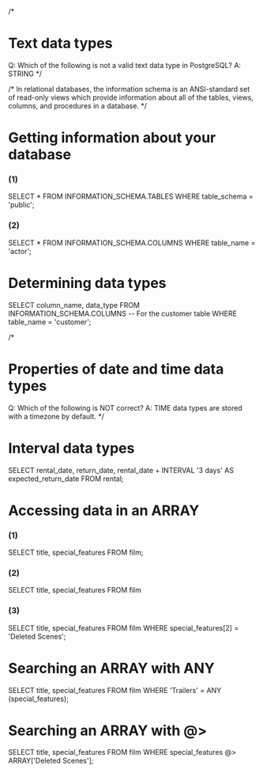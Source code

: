 /*
# Text data types
Q: Which of the following is not a valid text data type in PostgreSQL?
A: STRING
*/

/*
In relational databases, the information schema is an ANSI-standard set of read-only views which provide information about all of the tables, views, columns, and procedures in a database.
*/
# Getting information about your database
### (1)
 SELECT * 
 FROM INFORMATION_SCHEMA.TABLES
 WHERE table_schema = 'public';

 ### (2)
 SELECT * 
 FROM INFORMATION_SCHEMA.COLUMNS
 WHERE table_name = 'actor';

 # Determining data types
SELECT
 	column_name, 
    data_type
FROM INFORMATION_SCHEMA.COLUMNS 
-- For the customer table
WHERE table_name = 'customer';

/*
# Properties of date and time data types
Q: Which of the following is NOT correct?
A: TIME data types are stored with a timezone by default.
*/

# Interval data types
SELECT
	rental_date,
	return_date,
	rental_date + INTERVAL  '3 days'  AS expected_return_date
FROM rental;

# Accessing data in an ARRAY
### (1)
SELECT 
  title, 
  special_features 
FROM film;

### (2)
SELECT 
  title, 
  special_features 
FROM film

### (3)
SELECT 
  title, 
  special_features 
FROM film
WHERE special_features[2] = 'Deleted Scenes';

# Searching an ARRAY with ANY
SELECT
  title, 
  special_features 
FROM film 
WHERE 'Trailers' = ANY (special_features);

# Searching an ARRAY with @>
SELECT 
  title, 
  special_features 
FROM film 
WHERE special_features @> ARRAY['Deleted Scenes'];